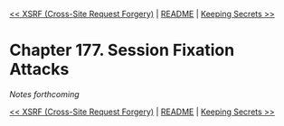 [&lt;&lt; XSRF (Cross-Site Request Forgery)](ch176-xsrf--cross-site-request-forgery-.md) | [README](README.md) | [Keeping Secrets &gt;&gt;](ch178-keeping-secrets.md)

# Chapter 177. Session Fixation Attacks

*Notes forthcoming*

[&lt;&lt; XSRF (Cross-Site Request Forgery)](ch176-xsrf--cross-site-request-forgery-.md) | [README](README.md) | [Keeping Secrets &gt;&gt;](ch178-keeping-secrets.md)
